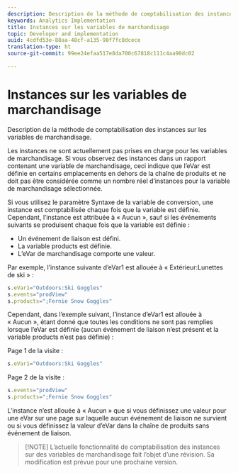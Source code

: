 ```yaml
---
description: Description de la méthode de comptabilisation des instances sur les variables de marchandisage.
keywords: Analytics Implementation
title: Instances sur les variables de marchandisage
topic: Developer and implementation
uuid: 4cdfd53e-88aa-48cf-a135-98f7fc8dcece
translation-type: ht
source-git-commit: 99ee24efaa517e8da700c67818c111c4aa90dc02

---
```



# Instances sur les variables de marchandisage

Description de la méthode de comptabilisation des instances sur les variables de marchandisage.

Les instances ne sont actuellement pas prises en charge pour les variables de marchandisage. Si vous observez des instances dans un rapport contenant une variable de marchandisage, ceci indique que l’eVar est définie en certains emplacements en dehors de la chaîne de produits et ne doit pas être considérée comme un nombre réel d’instances pour la variable de marchandisage sélectionnée.

Si vous utilisez le paramètre Syntaxe de la variable de conversion, une instance est comptabilisée chaque fois que la variable est définie. Cependant, l’instance est attribuée à « Aucun », sauf si les événements suivants se produisent chaque fois que la variable est définie :

* Un événement de liaison est défini.
* La variable products est définie.
* L’eVar de marchandisage comporte une valeur.

Par exemple, l’instance suivante d’eVar1 est allouée à « Extérieur:Lunettes de ski » :

```js
s.eVar1="Outdoors:Ski Goggles" 
s.events="prodView" 
s.products=";Fernie Snow Goggles"
```

Cependant, dans l’exemple suivant, l’instance d’eVar1 est allouée à « Aucun », étant donné que toutes les conditions ne sont pas remplies lorsque l’eVar est définie (aucun événement de liaison n’est présent et la variable products n’est pas définie) :

Page 1 de la visite :

```js
s.eVar1="Outdoors:Ski Goggles"
```

Page 2 de la visite :

```js
s.events="prodView" 
s.products=";Fernie Snow Goggles"
```

L’instance n’est allouée à « Aucun » que si vous définissez une valeur pour une eVar sur une page sur laquelle aucun événement de liaison ne survient ou si vous définissez la valeur d’eVar dans la chaîne de produits sans événement de liaison.

> [!NOTE] L’actuelle fonctionnalité de comptabilisation des instances sur des variables de marchandisage fait l’objet d’une révision. Sa modification est prévue pour une prochaine version.

